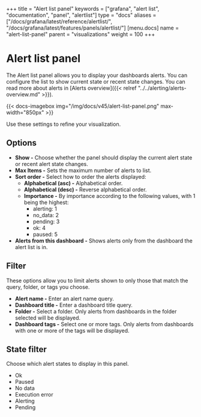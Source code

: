 +++
title = "Alert list panel"
keywords = ["grafana", "alert list", "documentation", "panel", "alertlist"]
type = "docs"
aliases = ["/docs/grafana/latest/reference/alertlist/", "/docs/grafana/latest/features/panels/alertlist/"]
[menu.docs]
name = "alert-list-panel"
parent = "visualizations"
weight = 100
+++

# Alert list panel

The Alert list panel allows you to display your dashboards alerts. You can configure the list to show current state or recent state changes. You can read more about alerts in [Alerts overview]({{< relref "../../alerting/alerts-overview.md" >}}).

{{< docs-imagebox img="/img/docs/v45/alert-list-panel.png" max-width="850px" >}}

Use these settings to refine your visualization.

## Options

- **Show -** Choose whether the panel should display the current alert state or recent alert state changes.
- **Max Items -** Sets the maximum number of alerts to list.
- **Sort order -** Select how to order the alerts displayed:
  - **Alphabetical (asc) -** Alphabetical order.
  - **Alphabetical (desc) -** Reverse alphabetical order.
  - **Importance -** By importance according to the following values, with 1 being the highest:
    - alerting: 1
    - no_data: 2
    - pending: 3
    - ok: 4
    - paused: 5
- **Alerts from this dashboard -** Shows alerts only from the dashboard the alert list is in.

## Filter

These options allow you to limit alerts shown to only those that match the query, folder, or tags you choose.

- **Alert name -** Enter an alert name query.
- **Dashboard title -** Enter a dashboard title query.
- **Folder -** Select a folder. Only alerts from dashboards in the folder selected will be displayed.
- **Dashboard tags -** Select one or more tags. Only alerts from dashboards with one or more of the tags will be displayed.

## State filter

Choose which alert states to display in this panel.
- Ok
- Paused
- No data
- Execution error
- Alerting
- Pending
